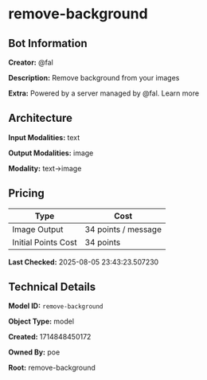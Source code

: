 # remove-background

## Bot Information

**Creator:** @fal

**Description:** Remove background from your images

**Extra:** Powered by a server managed by @fal. Learn more


## Architecture

**Input Modalities:** text

**Output Modalities:** image

**Modality:** text->image


## Pricing

| Type | Cost |
|------|------|
| Image Output | 34 points / message |
| Initial Points Cost | 34 points |

**Last Checked:** 2025-08-05 23:43:23.507230


## Technical Details

**Model ID:** `remove-background`

**Object Type:** model

**Created:** 1714848450172

**Owned By:** poe

**Root:** remove-background
